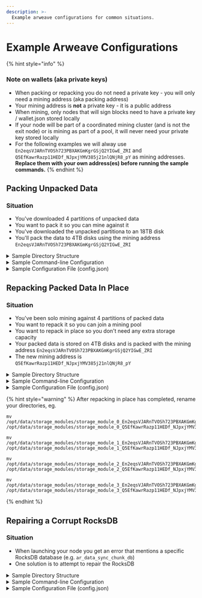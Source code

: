 ```yaml
---
description: >-
  Example arweave configurations for common situations.
---
```


# Example Arweave Configurations

{% hint style="info" %}
### Note on wallets (aka private keys)
- When packing or repacking you do not need a private key - you will only need a mining address (aka packing address)
- Your mining address is **not** a private key - it is a public address
- When mining, only nodes that will sign blocks need to have a private key / wallet.json stored locally
- If your node will be part of a coordinated mining cluster (and is not the exit node) or is mining as part of a pool, it will never need your private key stored locally
- For the following examples we will alway use `En2eqsVJARnTVOSh723PBXAKGmKgrGSjQ2YIGwE_ZRI` and `Q5EfKawrRazp11HEDf_NJpxjYMV385j21nlQNjR8_pY` as mining addresses. **Replace them with your own address(es) before running the sample commands.**
{% endhint %}

## Packing Unpacked Data

### Situation
- You've downloaded 4 partitions of unpacked data
- You want to pack it so you can mine against it
- You've downloaded the unpacked partitiona to an 18TB disk
- You'll pack the data to 4TB disks using the mining address `En2eqsVJARnTVOSh723PBXAKGmKgrGSjQ2YIGwE_ZRI`

<details>
<summary>Sample Directory Structure</summary>

- Unpacked data mount point: `/mnt/unpacked`
- Mount points for 4TB disks that will store the packed data:
    - `/mnt/packed0`
    - `/mnt/packed1`
    - `/mnt/packed2`
    - `/mnt/packed3`
- `data_dir`: `/opt/data`
- Store module symlinks:
    - `/opt/data/storage_modules/storage_module_0_unpacked` -> `/mnt/unpacked/storage_module_0_unpacked`
    - `/opt/data/storage_modules/storage_module_1_unpacked` -> `/mnt/unpacked/storage_module_1_unpacked`
    - `/opt/data/storage_modules/storage_module_2_unpacked` -> `/mnt/unpacked/storage_module_2_unpacked`
    - `/opt/data/storage_modules/storage_module_3_unpacked` -> `/mnt/unpacked/storage_module_3_unpacked`
    - `/opt/data/storage_modules/storage_module_0_En2eqsVJARnTVOSh723PBXAKGmKgrGSjQ2YIGwE_ZRI` ->  `/mnt/packed0`
    - `/opt/data/storage_modules/storage_module_1_En2eqsVJARnTVOSh723PBXAKGmKgrGSjQ2YIGwE_ZRI` ->  `/mnt/packed1`
    - `/opt/data/storage_modules/storage_module_2_En2eqsVJARnTVOSh723PBXAKGmKgrGSjQ2YIGwE_ZRI` ->  `/mnt/packed2`
    - `/opt/data/storage_modules/storage_module_3_En2eqsVJARnTVOSh723PBXAKGmKgrGSjQ2YIGwE_ZRI` ->  `/mnt/packed3`
- Wallets: no wallet.json needed since you are only packing
</details>

<details>
<summary>Sample Command-line Configuration</summary>

```
./bin/start \
    peer ams-1.eu-central-1.arweave.net \
    peer blr-1.ap-central-1.arweave.net \
    peer fra-1.eu-central-2.arweave.net
    peer sfo-1.na-west-1.arweave.net \
    peer sgp-1.ap-central-2.arweave.net \
    data_dir /opt/data \
    sync_jobs 200 \
    mining_addr En2eqsVJARnTVOSh723PBXAKGmKgrGSjQ2YIGwE_ZRI \
    storage_module 0,unpacked \
    storage_module 0,En2eqsVJARnTVOSh723PBXAKGmKgrGSjQ2YIGwE_ZRI \
    storage_module 1,unpacked \
    storage_module 1,En2eqsVJARnTVOSh723PBXAKGmKgrGSjQ2YIGwE_ZRI \
    storage_module 2,unpacked \
    storage_module 2,En2eqsVJARnTVOSh723PBXAKGmKgrGSjQ2YIGwE_ZRI \
    storage_module 3,unpacked \
    storage_module 3,En2eqsVJARnTVOSh723PBXAKGmKgrGSjQ2YIGwE_ZRI 
```
</details>

<details>
<summary>Sample Configuration File (config.json)</summary>

```
{
    "peers": [
      "ams-1.eu-central-1.arweave.net",
      "blr-1.ap-central-1.arweave.net",
      "fra-1.eu-central-2.arweave.net",
      "sfo-1.na-west-1.arweave.net",
      "sgp-1.ap-central-2.arweave.net"
    ],

    "data_dir": "/opt/data",

    "storage_modules": [
        "0,unpacked",
        "0,En2eqsVJARnTVOSh723PBXAKGmKgrGSjQ2YIGwE_ZRI",
        "1,unpacked",
        "1,En2eqsVJARnTVOSh723PBXAKGmKgrGSjQ2YIGwE_ZRI",
        "2,unpacked",
        "2,En2eqsVJARnTVOSh723PBXAKGmKgrGSjQ2YIGwE_ZRI",
        "3,unpacked",
        "3,En2eqsVJARnTVOSh723PBXAKGmKgrGSjQ2YIGwE_ZRI"
    ],
     
    "mining_addr": "En2eqsVJARnTVOSh723PBXAKGmKgrGSjQ2YIGwE_ZRI",

    "sync_jobs": 200
}
```
</details>

## Repacking Packed Data In Place

### Situation
- You've been solo mining against 4 partitions of packed data
- You want to repack it so you can join a mining pool
- You want to repack in place so you don't need any extra storage capacity
- Your packed data is stored on 4TB disks and is packed with the mining address `En2eqsVJARnTVOSh723PBXAKGmKgrGSjQ2YIGwE_ZRI`
- The new mining address is `Q5EfKawrRazp11HEDf_NJpxjYMV385j21nlQNjR8_pY`


<details>
<summary>Sample Directory Structure</summary>

- Mount points for 4TB disks that store your packed data:
    - `/mnt/packed0`
    - `/mnt/packed1`
    - `/mnt/packed2`
    - `/mnt/packed3`
- `data_dir`: `/opt/data`
- Store module symlinks:
    - `/opt/data/storage_modules/storage_module_0_En2eqsVJARnTVOSh723PBXAKGmKgrGSjQ2YIGwE_ZRI` ->  `/mnt/packed0`
    - `/opt/data/storage_modules/storage_module_1_En2eqsVJARnTVOSh723PBXAKGmKgrGSjQ2YIGwE_ZRI` ->  `/mnt/packed1`
    - `/opt/data/storage_modules/storage_module_2_En2eqsVJARnTVOSh723PBXAKGmKgrGSjQ2YIGwE_ZRI` ->  `/mnt/packed2`
    - `/opt/data/storage_modules/storage_module_3_En2eqsVJARnTVOSh723PBXAKGmKgrGSjQ2YIGwE_ZRI` ->  `/mnt/packed3`
- Wallets: no wallet.json needed since you are only packing
</details>

<details>
<summary>Sample Command-line Configuration</summary>

```
./bin/start \
    peer ams-1.eu-central-1.arweave.net \
    peer blr-1.ap-central-1.arweave.net \
    peer fra-1.eu-central-2.arweave.net \
    peer sfo-1.na-west-1.arweave.net \
    peer sgp-1.ap-central-2.arweave.net \
    data_dir /opt/data \
    sync_jobs 200 \
    mining_addr Q5EfKawrRazp11HEDf_NJpxjYMV385j21nlQNjR8_pY \
    storage_module 0,En2eqsVJARnTVOSh723PBXAKGmKgrGSjQ2YIGwE_ZRI,repack_in_place,Q5EfKawrRazp11HEDf_NJpxjYMV385j21nlQNjR8_pY \
    storage_module 1,En2eqsVJARnTVOSh723PBXAKGmKgrGSjQ2YIGwE_ZRI,repack_in_place,Q5EfKawrRazp11HEDf_NJpxjYMV385j21nlQNjR8_pY \
    storage_module 2,En2eqsVJARnTVOSh723PBXAKGmKgrGSjQ2YIGwE_ZRI,repack_in_place,Q5EfKawrRazp11HEDf_NJpxjYMV385j21nlQNjR8_pY \
    storage_module 3,En2eqsVJARnTVOSh723PBXAKGmKgrGSjQ2YIGwE_ZRI,repack_in_place,Q5EfKawrRazp11HEDf_NJpxjYMV385j21nlQNjR8_pY 
```
</details>

<details>
<summary>Sample Configuration File (config.json)</summary>

```
{
    "peers": [
      "ams-1.eu-central-1.arweave.net",
      "blr-1.ap-central-1.arweave.net",
      "fra-1.eu-central-2.arweave.net",
      "sfo-1.na-west-1.arweave.net",
      "sgp-1.ap-central-2.arweave.net"
    ],

    "data_dir": "/opt/data",

    "storage_modules": [
        "0,En2eqsVJARnTVOSh723PBXAKGmKgrGSjQ2YIGwE_ZRI,repack_in_place,Q5EfKawrRazp11HEDf_NJpxjYMV385j21nlQNjR8_pY",
        "1,En2eqsVJARnTVOSh723PBXAKGmKgrGSjQ2YIGwE_ZRI,repack_in_place,Q5EfKawrRazp11HEDf_NJpxjYMV385j21nlQNjR8_pY",
        "2,En2eqsVJARnTVOSh723PBXAKGmKgrGSjQ2YIGwE_ZRI,repack_in_place,Q5EfKawrRazp11HEDf_NJpxjYMV385j21nlQNjR8_pY",
        "3,En2eqsVJARnTVOSh723PBXAKGmKgrGSjQ2YIGwE_ZRI,repack_in_place,Q5EfKawrRazp11HEDf_NJpxjYMV385j21nlQNjR8_pY"
    ],
     
    "mining_addr": "Q5EfKawrRazp11HEDf_NJpxjYMV385j21nlQNjR8_pY",

    "sync_jobs": 200
  }

```
</details>

{% hint style="warning" %}
After repacking in place has completed, rename your directories, eg.
```
mv /opt/data/storage_modules/storage_module_0_En2eqsVJARnTVOSh723PBXAKGmKgrGSjQ2YIGwE_ZR /opt/data/storage_modules/storage_module_0_Q5EfKawrRazp11HEDf_NJpxjYMV385j21nlQNjR8_pY

mv /opt/data/storage_modules/storage_module_1_En2eqsVJARnTVOSh723PBXAKGmKgrGSjQ2YIGwE_ZR /opt/data/storage_modules/storage_module_1_Q5EfKawrRazp11HEDf_NJpxjYMV385j21nlQNjR8_pY

mv /opt/data/storage_modules/storage_module_2_En2eqsVJARnTVOSh723PBXAKGmKgrGSjQ2YIGwE_ZR /opt/data/storage_modules/storage_module_2_Q5EfKawrRazp11HEDf_NJpxjYMV385j21nlQNjR8_pY

mv /opt/data/storage_modules/storage_module_3_En2eqsVJARnTVOSh723PBXAKGmKgrGSjQ2YIGwE_ZR /opt/data/storage_modules/storage_module_3_Q5EfKawrRazp11HEDf_NJpxjYMV385j21nlQNjR8_pY
```

{% endhint %}


## Repairing a Corrupt RocksDB

### Situation
- When launching your node you get an error that mentions a specific RocksDB database (e.g. `ar_data_sync_chunk_db`)
- One solution is to attempt to repair the RocksDB


<details>
<summary>Sample Directory Structure</summary>

- 4TB disk for partition 0: /mnt/packed0
- data_dir: /opt/data
- Store module symlinks:
  - `/opt/data/storage_modules/storage_module_0_En2eqsVJARnTVOSh723PBXAKGmKgrGSjQ2YIGwE_ZRI` ->  `/mnt/packed0`
- RocksDB location:
  - `/opt/data/storage_modules/storage_module_0_En2eqsVJARnTVOSh723PBXAKGmKgrGSjQ2YIGwE_ZRI/rocksdb/ar_data_sync_chunk_db`

</details>

<details>
<summary>Sample Command-line Configuration</summary>

```
./bin/start \
    peer ams-1.eu-central-1.arweave.net \
    peer blr-1.ap-central-1.arweave.net \
    peer fra-1.eu-central-2.arweave.net \
    peer sfo-1.na-west-1.arweave.net \
    peer sgp-1.ap-central-2.arweave.net \
    data_dir /opt/data \
    sync_jobs 200 \
    mining_addr En2eqsVJARnTVOSh723PBXAKGmKgrGSjQ2YIGwE_ZRI \
    storage_module 0,En2eqsVJARnTVOSh723PBXAKGmKgrGSjQ2YIGwE_ZRI \
    repair_rocksdb /opt/data/storage_modules/storage_module_0_En2eqsVJARnTVOSh723PBXAKGmKgrGSjQ2YIGwE_ZRI/rocksdb/ar_data_sync_chunk_db
```
</details>

<details>
<summary>Sample Configuration File (config.json)</summary>

```
{
    "peers": [
      "ams-1.eu-central-1.arweave.net",
      "blr-1.ap-central-1.arweave.net",
      "fra-1.eu-central-2.arweave.net",
      "sfo-1.na-west-1.arweave.net",
      "sgp-1.ap-central-2.arweave.net"
    ],

    "data_dir": "/opt/data",

    "storage_modules": [
        "0,En2eqsVJARnTVOSh723PBXAKGmKgrGSjQ2YIGwE_ZRI"
    ],
     
    "mining_addr": "En2eqsVJARnTVOSh723PBXAKGmKgrGSjQ2YIGwE_ZRI",

    "repair_rocksdb": [
        "/opt/data/storage_modules/storage_module_0_En2eqsVJARnTVOSh723PBXAKGmKgrGSjQ2YIGwE_ZRI/rocksdb/ar_data_sync_chunk_db
    ],

    "sync_jobs": 200
  }

```
</details>